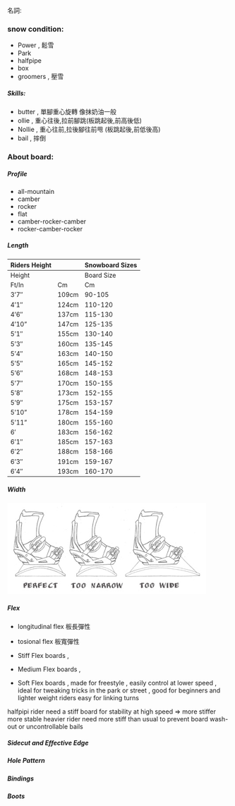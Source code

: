 



 名詞:
### snow condition:
- Power , 鬆雪
- Park
- halfpipe
- box
- groomers , 壓雪


##### Skills:
- butter , 單腳重心旋轉 像抹奶油一般
- ollie , 重心往後,拉前腳跳(板跳起後,前高後低)
- Nollie , 重心往前,拉後腳往前甩 (板跳起後,前低後高)
- bail , 摔倒

### About board:

##### Profile
- all-mountain
- camber
- rocker
- flat
- camber-rocker-camber
- rocker-camber-rocker

##### Length
|Riders Height||Snowboard Sizes|
|---|---|---|
|Height||Board Size|
|Ft/In|Cm|Cm|
|3’7″|109cm|90-105|
|4’1″|124cm|110-120|
|4’6″|137cm|115-130|
|4’10”|147cm|125-135|
|5’1″|155cm|130-140|
|5’3″|160cm|135-145|
|5’4″|163cm|140-150|
|5’5″|165cm|145-152|
|5’6″|168cm|148-153|
|5’7″|170cm|150-155|
|5’8″|173cm|152-155|
|5’9″|175cm|153-157|
|5’10”|178cm|154-159|
|5’11”|180cm|155-160|
|6′|183cm|156-162|
|6’1″|185cm|157-163|
|6’2″|188cm|158-166|
|6’3″|191cm|159-167|
|6’4″|193cm|160-170|
##### Width
![](img/1Snowboard_width.jpg)

##### Flex
- longitudinal flex 板長彈性
- tosional flex 板寬彈性


- Stiff Flex boards ,
- Medium Flex boards ,
- Soft Flex boards , made for freestyle , easily control at lower speed , ideal for  tweaking tricks in the park or street , 
good for beginners and lighter weight riders  easy for linking turns

halfpipi rider need a stiff board for stability at high speed
=> more stiffer more stable
heavier rider need more stiff than usual to prevent board wash-out or uncontrollable bails
##### Sidecut and Effective Edge

##### Hole Pattern


##### Bindings
##### Boots
